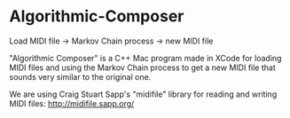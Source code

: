 # Algorithmic-Composer
Load MIDI file -> Markov Chain process -> new MIDI file

"Algorithmic Composer" is a C++ Mac program made in XCode for loading MIDI files and using the Markov Chain process to get a new MIDI file that sounds very similar to the original one.

We are using Craig Stuart Sapp's "midifile" library for reading and writing MIDI files: http://midifile.sapp.org/ 
